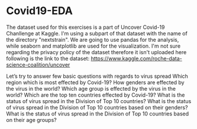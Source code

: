 # Covid19-EDA
The dataset used for this exercises is a part of Uncover Covid-19 Chanllenge at Kaggle. 
I'm using a subpart of that dataset with the name of the directory "nextstrain". 
We are going to use pandas for the analysis, while seaborn and matplotlib are used for the visualization.
I'm not sure regarding the privacy policy of the dataset therefore it isn't uploaded here following is the link to the dataset:
https://www.kaggle.com/roche-data-science-coalition/uncover

Let’s try to answer few basic questions with regards to virus spread
Which region which is most effected by Covid-19?
How genders are effected by the virus in the world?
Which age group is effected by the virus in the world?
Which are the top ten countries effected by Covid-19?
What is the status of virus spread in the Division of Top 10 countries?
What is the status of virus spread in the Division of Top 10 countries based on their genders?
What is the status of virus spread in the Division of Top 10 countries based on their age groups?
